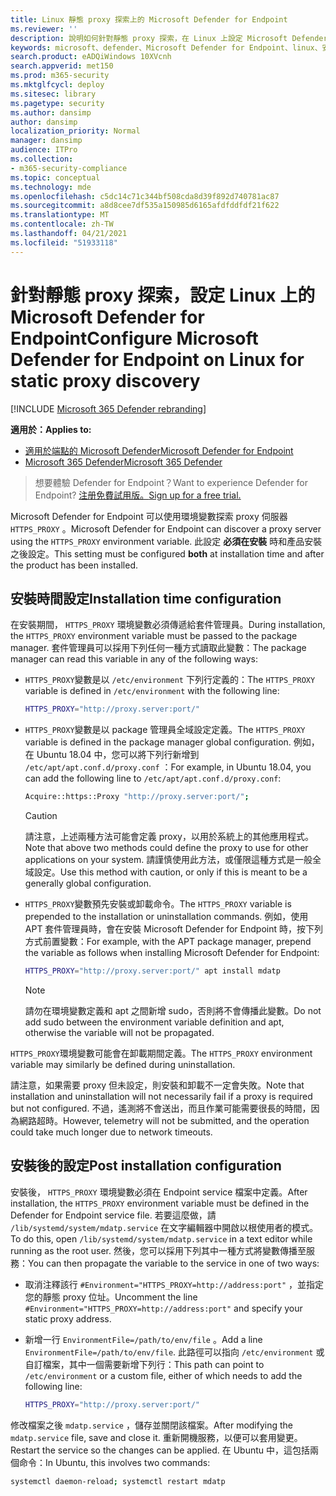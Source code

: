 ```yaml
---
title: Linux 靜態 proxy 探索上的 Microsoft Defender for Endpoint
ms.reviewer: ''
description: 說明如何針對靜態 proxy 探索，在 Linux 上設定 Microsoft Defender for Endpoint。
keywords: microsoft、defender、Microsoft Defender for Endpoint、linux、安裝、proxy
search.product: eADQiWindows 10XVcnh
search.appverid: met150
ms.prod: m365-security
ms.mktglfcycl: deploy
ms.sitesec: library
ms.pagetype: security
ms.author: dansimp
author: dansimp
localization_priority: Normal
manager: dansimp
audience: ITPro
ms.collection:
- m365-security-compliance
ms.topic: conceptual
ms.technology: mde
ms.openlocfilehash: c5dc14c71c344bf508cda8d39f892d740781ac87
ms.sourcegitcommit: a8d8cee7df535a150985d6165afdfddfdf21f622
ms.translationtype: MT
ms.contentlocale: zh-TW
ms.lasthandoff: 04/21/2021
ms.locfileid: "51933118"
---
```

# <a name="configure-microsoft-defender-for-endpoint-on-linux-for-static-proxy-discovery"></a><span data-ttu-id="8f545-104">針對靜態 proxy 探索，設定 Linux 上的 Microsoft Defender for Endpoint</span><span class="sxs-lookup"><span data-stu-id="8f545-104">Configure Microsoft Defender for Endpoint on Linux for static proxy discovery</span></span>

[!INCLUDE [Microsoft 365 Defender rebranding](../../includes/microsoft-defender.md)]


<span data-ttu-id="8f545-105">**適用於：**</span><span class="sxs-lookup"><span data-stu-id="8f545-105">**Applies to:**</span></span>
- [<span data-ttu-id="8f545-106">適用於端點的 Microsoft Defender</span><span class="sxs-lookup"><span data-stu-id="8f545-106">Microsoft Defender for Endpoint</span></span>](https://go.microsoft.com/fwlink/p/?linkid=2154037)
- [<span data-ttu-id="8f545-107">Microsoft 365 Defender</span><span class="sxs-lookup"><span data-stu-id="8f545-107">Microsoft 365 Defender</span></span>](https://go.microsoft.com/fwlink/?linkid=2118804)

> <span data-ttu-id="8f545-108">想要體驗 Defender for Endpoint？</span><span class="sxs-lookup"><span data-stu-id="8f545-108">Want to experience Defender for Endpoint?</span></span> [<span data-ttu-id="8f545-109">注册免費試用版。</span><span class="sxs-lookup"><span data-stu-id="8f545-109">Sign up for a free trial.</span></span>](https://www.microsoft.com/microsoft-365/windows/microsoft-defender-atp?ocid=docs-wdatp-investigateip-abovefoldlink)

<span data-ttu-id="8f545-110">Microsoft Defender for Endpoint 可以使用環境變數探索 proxy 伺服器 ```HTTPS_PROXY``` 。</span><span class="sxs-lookup"><span data-stu-id="8f545-110">Microsoft Defender for Endpoint can discover a proxy server using the ```HTTPS_PROXY``` environment variable.</span></span> <span data-ttu-id="8f545-111">此設定 **必須在安裝** 時和產品安裝之後設定。</span><span class="sxs-lookup"><span data-stu-id="8f545-111">This setting must be configured **both** at installation time and after the product has been installed.</span></span>

## <a name="installation-time-configuration"></a><span data-ttu-id="8f545-112">安裝時間設定</span><span class="sxs-lookup"><span data-stu-id="8f545-112">Installation time configuration</span></span>

<span data-ttu-id="8f545-113">在安裝期間， ```HTTPS_PROXY``` 環境變數必須傳遞給套件管理員。</span><span class="sxs-lookup"><span data-stu-id="8f545-113">During installation, the ```HTTPS_PROXY``` environment variable must be passed to the package manager.</span></span> <span data-ttu-id="8f545-114">套件管理員可以採用下列任何一種方式讀取此變數：</span><span class="sxs-lookup"><span data-stu-id="8f545-114">The package manager can read this variable in any of the following ways:</span></span>

- <span data-ttu-id="8f545-115">```HTTPS_PROXY```變數是以 ```/etc/environment``` 下列行定義的：</span><span class="sxs-lookup"><span data-stu-id="8f545-115">The ```HTTPS_PROXY``` variable is defined in ```/etc/environment``` with the following line:</span></span>

    ```bash
    HTTPS_PROXY="http://proxy.server:port/"
    ```

- <span data-ttu-id="8f545-116">`HTTPS_PROXY`變數是以 package 管理員全域設定定義。</span><span class="sxs-lookup"><span data-stu-id="8f545-116">The `HTTPS_PROXY` variable is defined in the package manager global configuration.</span></span> <span data-ttu-id="8f545-117">例如，在 Ubuntu 18.04 中，您可以將下列行新增到 `/etc/apt/apt.conf.d/proxy.conf` ：</span><span class="sxs-lookup"><span data-stu-id="8f545-117">For example, in Ubuntu 18.04, you can add the following line to `/etc/apt/apt.conf.d/proxy.conf`:</span></span>
  
    ```bash
    Acquire::https::Proxy "http://proxy.server:port/";
    ```

    > [!CAUTION]
    > <span data-ttu-id="8f545-118">請注意，上述兩種方法可能會定義 proxy，以用於系統上的其他應用程式。</span><span class="sxs-lookup"><span data-stu-id="8f545-118">Note that above two methods could define the proxy to use for other applications on your system.</span></span> <span data-ttu-id="8f545-119">請謹慎使用此方法，或僅限這種方式是一般全域設定。</span><span class="sxs-lookup"><span data-stu-id="8f545-119">Use this method with caution, or only if this is meant to be a generally global configuration.</span></span>
  
- <span data-ttu-id="8f545-120">`HTTPS_PROXY`變數預先安裝或卸載命令。</span><span class="sxs-lookup"><span data-stu-id="8f545-120">The `HTTPS_PROXY` variable is prepended to the installation or uninstallation commands.</span></span> <span data-ttu-id="8f545-121">例如，使用 APT 套件管理員時，會在安裝 Microsoft Defender for Endpoint 時，按下列方式前置變數：</span><span class="sxs-lookup"><span data-stu-id="8f545-121">For example, with the APT package manager, prepend the variable as follows when installing Microsoft Defender for Endpoint:</span></span> 

    ```bash  
    HTTPS_PROXY="http://proxy.server:port/" apt install mdatp
    ```

    > [!NOTE]
    > <span data-ttu-id="8f545-122">請勿在環境變數定義和 apt 之間新增 sudo，否則將不會傳播此變數。</span><span class="sxs-lookup"><span data-stu-id="8f545-122">Do not add sudo between the environment variable definition and apt, otherwise the variable will not be propagated.</span></span>

<span data-ttu-id="8f545-123">`HTTPS_PROXY`環境變數可能會在卸載期間定義。</span><span class="sxs-lookup"><span data-stu-id="8f545-123">The `HTTPS_PROXY` environment variable may similarly be defined during uninstallation.</span></span>

<span data-ttu-id="8f545-124">請注意，如果需要 proxy 但未設定，則安裝和卸載不一定會失敗。</span><span class="sxs-lookup"><span data-stu-id="8f545-124">Note that installation and uninstallation will not necessarily fail if a proxy is required but not configured.</span></span> <span data-ttu-id="8f545-125">不過，遙測將不會送出，而且作業可能需要很長的時間，因為網路超時。</span><span class="sxs-lookup"><span data-stu-id="8f545-125">However, telemetry will not be submitted, and the operation could take much longer due to network timeouts.</span></span>

## <a name="post-installation-configuration"></a><span data-ttu-id="8f545-126">安裝後的設定</span><span class="sxs-lookup"><span data-stu-id="8f545-126">Post installation configuration</span></span>
  
<span data-ttu-id="8f545-127">安裝後， `HTTPS_PROXY` 環境變數必須在 Endpoint service 檔案中定義。</span><span class="sxs-lookup"><span data-stu-id="8f545-127">After installation, the `HTTPS_PROXY` environment variable must be defined in the Defender for Endpoint service file.</span></span> <span data-ttu-id="8f545-128">若要這麼做，請 `/lib/systemd/system/mdatp.service` 在文字編輯器中開啟以根使用者的模式。</span><span class="sxs-lookup"><span data-stu-id="8f545-128">To do this, open `/lib/systemd/system/mdatp.service` in a text editor while running as the root user.</span></span> <span data-ttu-id="8f545-129">然後，您可以採用下列其中一種方式將變數傳播至服務：</span><span class="sxs-lookup"><span data-stu-id="8f545-129">You can then propagate the variable to the service in one of two ways:</span></span>

- <span data-ttu-id="8f545-130">取消注釋該行 `#Environment="HTTPS_PROXY=http://address:port"` ，並指定您的靜態 proxy 位址。</span><span class="sxs-lookup"><span data-stu-id="8f545-130">Uncomment the line `#Environment="HTTPS_PROXY=http://address:port"` and specify your static proxy address.</span></span>

- <span data-ttu-id="8f545-131">新增一行 `EnvironmentFile=/path/to/env/file` 。</span><span class="sxs-lookup"><span data-stu-id="8f545-131">Add a line `EnvironmentFile=/path/to/env/file`.</span></span> <span data-ttu-id="8f545-132">此路徑可以指向 `/etc/environment` 或自訂檔案，其中一個需要新增下列行：</span><span class="sxs-lookup"><span data-stu-id="8f545-132">This path can point to `/etc/environment` or a custom file, either of which needs to add the following line:</span></span>
  
    ```bash
    HTTPS_PROXY="http://proxy.server:port/"
    ```

<span data-ttu-id="8f545-133">修改檔案之後 `mdatp.service` ，儲存並關閉該檔案。</span><span class="sxs-lookup"><span data-stu-id="8f545-133">After modifying the `mdatp.service` file, save and close it.</span></span> <span data-ttu-id="8f545-134">重新開機服務，以便可以套用變更。</span><span class="sxs-lookup"><span data-stu-id="8f545-134">Restart the service so the changes can be applied.</span></span> <span data-ttu-id="8f545-135">在 Ubuntu 中，這包括兩個命令：</span><span class="sxs-lookup"><span data-stu-id="8f545-135">In Ubuntu, this involves two commands:</span></span>  

```bash
systemctl daemon-reload; systemctl restart mdatp
```
